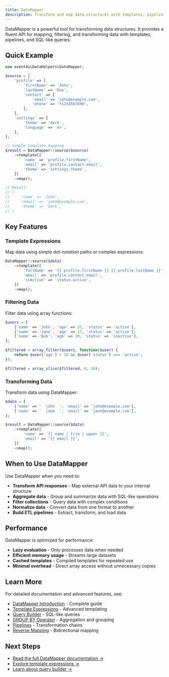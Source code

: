 ```yaml
---
title: DataMapper
description: Transform and map data structures with templates, pipelines, and powerful query capabilities
---
```


DataMapper is a powerful tool for transforming data structures. It provides a fluent API for mapping, filtering, and transforming data with templates, pipelines, and SQL-like queries.

## Quick Example

```php
use event4u\DataHelpers\DataMapper;

$source = [
    'profile' => [
        'firstName' => 'John',
        'lastName' => 'Doe',
        'contact' => [
            'email' => 'john@example.com',
            'phone' => '+1234567890',
        ],
    ],
    'settings' => [
        'theme' => 'dark',
        'language' => 'en',
    ],
];

// Simple template mapping
$result = DataMapper::source($source)
    ->template([
        'name' => 'profile.firstName',
        'email' => 'profile.contact.email',
        'theme' => 'settings.theme',
    ])
    ->map();

// Result:
// [
//     'name' => 'John',
//     'email' => 'john@example.com',
//     'theme' => 'dark',
// ]
```

## Key Features

### Template Expressions

Map data using simple dot-notation paths or complex expressions:

```php
DataMapper::source($data)
    ->template([
        'fullName' => '{{ profile.firstName }} {{ profile.lastName }}',
        'email' => 'profile.contact.email',
        'isActive' => 'status.active',
    ])
    ->map();
```

### Filtering Data

Filter data using array functions:

```php
$users = [
    ['name' => 'John', 'age' => 25, 'status' => 'active'],
    ['name' => 'Jane', 'age' => 17, 'status' => 'active'],
    ['name' => 'Bob', 'age' => 30, 'status' => 'inactive'],
];

$filtered = array_filter($users, function($user) {
    return $user['age'] > 18 && $user['status'] === 'active';
});

$filtered = array_slice($filtered, 0, 10);
```

### Transforming Data

Transform data using DataMapper:

```php
$data = [
    ['name' => '  john  ', 'email' => 'john@example.com'],
    ['name' => '  jane  ', 'email' => 'jane@example.com'],
];

$result = DataMapper::source($data)
    ->template([
        'name' => '{{ name | trim | upper }}',
        'email' => '{{ email }}',
    ])
    ->map();
```

## When to Use DataMapper

Use DataMapper when you need to:

- **Transform API responses** - Map external API data to your internal structure
- **Aggregate data** - Group and summarize data with SQL-like operations
- **Filter collections** - Query data with complex conditions
- **Normalize data** - Convert data from one format to another
- **Build ETL pipelines** - Extract, transform, and load data

## Performance

DataMapper is optimized for performance:

- **Lazy evaluation** - Only processes data when needed
- **Efficient memory usage** - Streams large datasets
- **Cached templates** - Compiled templates for repeated use
- **Minimal overhead** - Direct array access without unnecessary copies

## Learn More

For detailed documentation and advanced features, see:

- [DataMapper Introduction](/data-helpers/main-classes/data-mapper/) - Complete guide
- [Template Expressions](/data-helpers/advanced/template-expressions/) - Advanced templating
- [Query Builder](/data-helpers/advanced/query-builder/) - SQL-like queries
- [GROUP BY Operator](/data-helpers/advanced/group-by/) - Aggregation and grouping
- [Pipelines](/data-helpers/advanced/pipelines/) - Transformation chains
- [Reverse Mapping](/data-helpers/advanced/reverse-mapping/) - Bidirectional mapping

## Next Steps

- [Read the full DataMapper documentation →](/data-helpers/main-classes/data-mapper/)
- [Explore template expressions →](/data-helpers/advanced/template-expressions/)
- [Learn about query builder →](/data-helpers/advanced/query-builder/)

